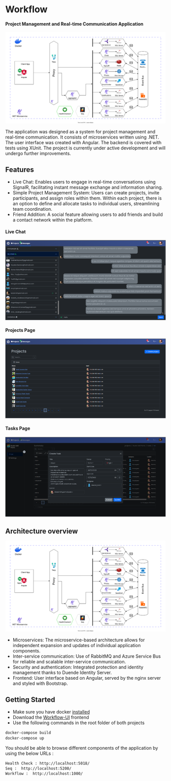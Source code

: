 # Workflow
#### Project Management and Real-time Communication Application

![](README-img/workflowDiag.drawio.svg)

The application was designed as a system for project management and real-time communication. It consists of microservices written using .NET. The user interface was created with Angular. The backend is covered with tests using XUnit. The project is currently under active development and will undergo further improvements.

## Features
- Live Chat: Enables users to engage in real-time conversations using SignalR, facilitating instant message exchange and information sharing.
- Simple Project Management System: Users can create projects, invite participants, and assign roles within them. Within each project, there is an option to define and allocate tasks to individual users, streamlining team coordination.
- Friend Addition: A social feature allowing users to add friends and build a contact network within the platform.
  
#### Live Chat 

![](README-img/workflow-messages.png)

#### Projects Page

![](README-img/workflow-projects-page.png)

#### Tasks Page 

![](README-img/worflow-tasks-page-create-task.png)

## Architecture overview

![](README-img/workflowDiag.drawio.svg)

- Microservices: The microservice-based architecture allows for independent expansion and updates of individual application components.
- Inter-service communication: Use of RabbitMQ and Azure Service Bus for reliable and scalable inter-service communication.
- Security and authentication: Integrated protection and identity management thanks to Duende Identity Server.
- Frontend: User interface based on Angular, served by the nginx server and styled with Bootstrap.

## Getting Started

- Make sure you have docker [installed](https://docs.docker.com/docker-for-windows/install/)
- Download the [Workflow-UI](https://github.com/KonradDzieciol99/WorkflowUI/) frontend
- Use the following commands in the root folder of both projects

```powershell
docker-compose build
docker-compose up
```

You should be able to browse different components of the application by using the below URLs :

```
Health Check : http://localhost:5018/
Seq :  http://localhost:5200/
Workflow :  http://localhost:1000/
```


